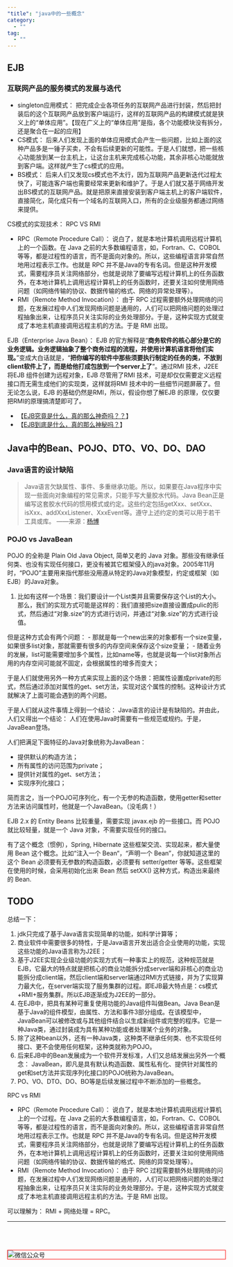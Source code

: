 ```yaml
---
"title": "java中的一些概念"
category:
  - ""
tag:
  - ""
---
```



## EJB

### 互联网产品的服务模式的发展与迭代

- singleton应用模式： 把完成企业各项任务的互联网产品进行封装，然后把封装后的这个互联网产品放到客户端运行，这样的互联网产品的构建模式就是狭义上的“单体应用”。【现在广义上的“单体应用”是指，各个功能模块没有拆分，还是聚合在一起的应用】
- CS模式： 后来人们发现上面的单体应用模式会产生一些问题，比如上面的这种产品多是一锤子买卖，不会有后续更新的可能性。于是人们就想，把一些核心功能放到某一台主机上，让这台主机来完成核心功能，其余非核心功能就放到客户端。这样就产生了cs模式的应用。
- BS模式： 后来人们又发现cs模式也不太行，因为互联网产品更新迭代过程太快了，可能连客户端也需要经常来更新和维护了。于是人们就又基于网络开发出BS模式的互联网产品。就是把原来直接安装到客户端主机上的客户端软件，直接简化，简化成只有一个域名的互联网入口，所有的企业级服务都通过网络来提供。



CS模式的实现技术： RPC VS RMI

- RPC（Remote Procedure Call）： 说白了，就是本地计算机调用远程计算机上的一个函数。在 Java 之前的大多数编程语言，如，Fortran、C、COBOL 等等，都是过程性的语言，而不是面向对象的。所以，这些编程语言非常自然地用过程表示工作。也就是 RPC 并不是Java的专有名词。但是这种开发模式，需要程序员关注网络部分，也就是说除了要编写远程计算机上的任务函数外，在本地计算机上调用远程计算机上的任务函数时，还要关注如何使用网络问题（如网络传输的协议、数据传输的格式、网络的异常处理等）。
- RMI（Remote Method Invocation）： 由于 RPC 过程需要额外处理网络的问题，在发展过程中人们发现网络问题是通用的，人们可以把网络问题的处理过程抽象出来，让程序员只关注实际的业务处理部分。于是，这种实现方式就变成了本地主机直接调用远程主机的方法。于是 RMI 出现。


EJB（Enterprise Java Bean）： EJB 的官方解释是“**商务软件的核心部分是它的业务逻辑。业务逻辑抽象了整个商务过程的流程，并使用计算机语言将他们实现。**”变成大白话就是，“**把你编写的软件中那些须要执行制定的任务的类，不放到client软件上了，而是给他打成包放到一个server上了**”。通过RMI 技术，J2EE 将EJB 组件创建为远程对象，EJB 尽管用了RMI 技术，可是却仅仅需要定义远程接口而无需生成他们的实现类，这样就将RMI 技术中的一些细节问题屏蔽了。但无论怎么说，EJB 的基础仍然是RMI，所以，假设你想了解EJB 的原理，仅仅要把RMI的原理搞清楚即可了。

- 【[EJB究竟是什么，真的那么神奇吗？？](https://cloud.tencent.com/developer/article/2048526)】
- 【[EJB到底是什么，真的那么神秘吗？](https://blog.51cto.com/u_3664660/3214556)】



## Java中的Bean、POJO、DTO、VO、DO、DAO

### Java语言的设计缺陷

> Java语言欠缺属性、事件、多重继承功能。所以，如果要在Java程序中实现一些面向对象编程的常见需求，只能手写大量胶水代码。Java Bean正是编写这套胶水代码的惯用模式或约定。这些约定包括getXxx、setXxx、isXxx、addXxxListener、XxxEvent等。遵守上述约定的类可以用于若干工具或库。 ——来源：[杨博](https://www.zhihu.com/question/19773379/answer/31625054)

### POJO vs JavaBean 

POJO 的全称是 Plain Old Java Object, 简单又老的 Java 对象。那些没有继承任何类、也没有实现任何接口，更没有被其它框架侵入的java对象。2005年11月时，“POJO”主要用来指代那些没用遵从特定的Java对象模型，约定或框架（如EJB）的Java对象。

1. 比如有这样一个场景：我们要设计一个List类并且需要保存这个List的大小。那么，我们的实现方式可能是这样的：我们直接把size直接设置成pulic的形式，然后通过“对象.size”的方式进行访问，并通过“对象.size”的方式进行设值。 

但是这种方式会有两个问题：
    - 那就是每一个new出来的对象都有一个size变量，如果很多list对象，那就需要有很多的内存空间来保存这个size变量；
    - 随着业务的发展，list可能需要增加多个属性，比如name等，也就是说每一个list对象所占用的内存空间可能就不固定，会根据属性的增多而变大；
  
于是人们就使用另外一种方式来实现上面的这个场景：把属性设置成private的形式，然后通过添加对属性的get、set方法，实现对这个属性的控制。这种设计方式就解决了上面可能会遇到的两个问题。

于是人们就从这件事情上得到一个结论： Java语言的设计是有缺陷的。并由此，人们又得出一个结论： 人们在使用Java时需要有一些规范或规约。于是，JavaBean登场。

人们把满足下面特征的Java对象统称为JavaBean：

- 提供默认的构造方法；
- 所有属性的访问范围为private；
- 提供针对属性的get、set方法；
- 实现序列化接口；

简而言之，当一个POJO可序列化，有一个无参的构造函数，使用getter和setter方法来访问属性时，他就是一个JavaBean。（没毛病！）

EJB 2.x 的 Entity Beans 比较重量，需要实现 javax.ejb 的一些接口。而 POJO 就比较轻量，就是一个 Java 对象，不需要实现任何的接口。

有了这个概念（惯例），Spring, Hibernate 这些框架交流、实现起来，都大量使用 Bean 这个概念。比如“注入一个 Bean“，“声明一个 Bean”，你就知道这里的这个 Bean 必须要有无参数的构造函数，必须要有 setter/getter 等等。这些框架在使用的时候，会采用初始化出来 Bean 然后 setXX() 这种方式，构造出来最终的 Bean.



## TODO

总结一下：
1. jdk只完成了基于Java语言实现简单的功能，如科学计算等；
2. 商业软件中需要很多的特性，于是Java语言开发出适合企业使用的功能，实现这些功能的Java语言称为J2EE；
3. 基于J2EE实现企业级功能的实现方式有一种事实上的规范，这种规范就是EJB，它最大的特点就是把核心的商业功能拆分成server端和非核心的商业功能拆分成client端，然后client端和server端通过RMI方式链接，并为了实现算力最大化，在server端实现了服务集群的过程。即EJB最大特点是：cs模式+RMI+服务集群。所以EJB逐渐成为J2EE的一部分。
4. 在EJB中，把具有某种可重复使用功能的Java组件叫做Bean。Java Bean是基于Java的组件模型，由属性、方法和事件3部分组成。在该模型中，JavaBean可以被修改或与其他组件结合以生成新组件或完整的程序。它是一种Java类，通过封装成为具有某种功能或者处理某个业务的对象。
5. 除了这种bean以外，还有一种Java类，这种类不继承任何类、也不实现任何接口、更不会使用任何框架，这种类就称为POJO。
6. 后来EJB中的Bean发展成为一个软件开发标准，人们又总结发展出另外一个概念： JavaBean，即凡是具有默认构造函数、属性私有化、提供针对属性的get和set方法并实现序列化接口的POJO统称为JavaBean。
7. PO、VO、DTO、DO、BO等是后续发展过程中不断添加的一些概念。


RPC vs RMI 

- RPC（Remote Procedure Call）： 说白了，就是本地计算机调用远程计算机上的一个过程。在 Java 之前的大多数编程语言，如，Fortran、C、COBOL 等等，都是过程性的语言，而不是面向对象的。所以，这些编程语言非常自然地用过程表示工作。也就是 RPC 并不是Java的专有名词。但是这种开发模式，需要程序员关注网络部分，也就是说除了要编写远程计算机上的任务函数外，在本地计算机上调用远程计算机上的任务函数时，还要关注如何使用网络问题（如网络传输的协议、数据传输的格式、网络的异常处理等）。
- RMI（Remote Method Invocation）： 由于 RPC 过程需要额外处理网络的问题，在发展过程中人们发现网络问题是通用的，人们可以把网络问题的处理过程抽象出来，让程序员只关注实际的业务处理部分。于是，这种实现方式就变成了本地主机直接调用远程主机的方法。于是 RMI 出现。

可以理解为： RMI + 网络处理 = RPC。

---
<br />
<br />
<br />
<img style="border:1px red solid; display:block; margin:0 auto;" src="https://tianqingxiaozhu.oss-cn-shenzhen.aliyuncs.com/img/qrcode.jpg" alt="微信公众号" />


